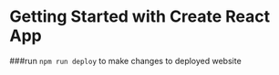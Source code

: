 # Getting Started with Create React App

###run `npm run deploy` to make changes to deployed website